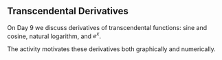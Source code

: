 ## Transcendental Derivatives

On Day 9 we discuss derivatives of transcendental functions: sine and cosine, natural logarithm, and $e^x$. 

The activity motivates these derivatives both graphically and numerically.  
